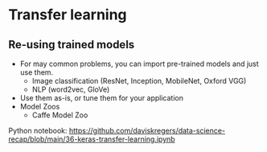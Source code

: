 # Transfer learning

## Re-using trained models

- For may common problems, you can import pre-trained models and just use them.
    - Image classification (ResNet, Inception, MobileNet, Oxford VGG)
    - NLP (word2vec, GloVe)
- Use them as-is, or tune them for your application
- Model Zoos
    - Caffe Model Zoo


Python notebook: https://github.com/daviskregers/data-science-recap/blob/main/36-keras-transfer-learning.ipynb

